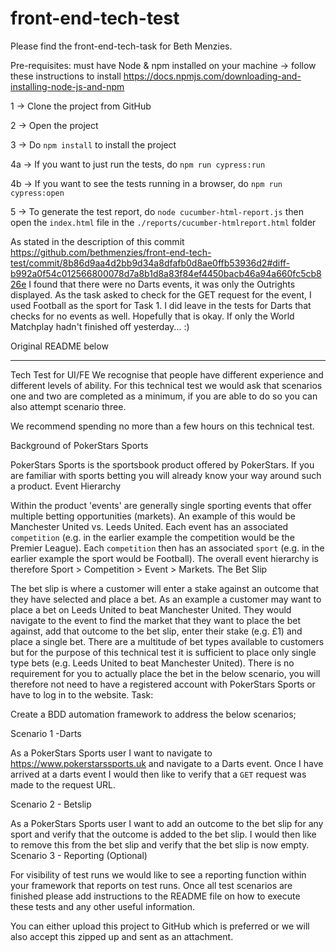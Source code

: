 # front-end-tech-test

Please find the front-end-tech-task for Beth Menzies. 

Pre-requisites: must have Node & npm installed on your machine -> follow these instructions to install https://docs.npmjs.com/downloading-and-installing-node-js-and-npm

1 -> Clone the project from GitHub

2 -> Open the project

3 -> Do `npm install` to install the project

4a -> If you want to just run the tests, do `npm run cypress:run`

4b -> If you want to see the tests running in a browser, do `npm run cypress:open`

5 -> To generate the test report, do `node cucumber-html-report.js` then open the `index.html` file in the `./reports/cucumber-htmlreport.html` folder

As stated in the description of this commit https://github.com/bethmenzies/front-end-tech-test/commit/8b86d9aa4d2bb9d34a8dfafb0d8ae0ffb53936d2#diff-b992a0f54c012566800078d7a8b1d8a83f84ef4450bacb46a94a660fc5cb826e I found that there were no Darts events, it was only the Outrights displayed. As the task asked to check for the GET request for the event, I used Football as the sport for Task 1. I did leave in the tests for Darts that checks for no events as well. Hopefully that is okay. If only the World Matchplay hadn't finished off yesterday... :) 

Original README below

***


Tech Test for UI/FE
We recognise that people have different experience and different levels of ability. For this technical test we would ask that scenarios one and two are completed as a minimum, if you are able to do so you can also attempt scenario three.

We recommend spending no more than a few hours on this technical test.

Background of PokerStars Sports

PokerStars Sports is the sportsbook product offered by PokerStars. If you are familiar with sports betting you will already know your way around such a product.
Event Hierarchy

Within the product 'events' are generally single sporting events that offer multiple betting opportunities (markets). An example of this would be Manchester United vs. Leeds United. Each event has an associated `competition` (e.g. in the earlier example the competition would be the Premier League). Each `competition` then has an associated `sport` (e.g. in the earlier example the sport would be Football). The overall event hierarchy is therefore Sport > Competition > Event > Markets.
The Bet Slip

The bet slip is where a customer will enter a stake against an outcome that they have selected and place a bet. As an example a customer may want to place a bet on Leeds United to beat Manchester United. They would navigate to the event to find the market that they want to place the bet against, add that outcome to the bet slip, enter their stake (e.g. £1) and place a single bet.
There are a multitude of bet types available to customers but for the purpose of this technical test it is sufficient to place only single type bets (e.g. Leeds United to beat Manchester United).
There is no requirement for you to actually place the bet in the below scenario, you will therefore not need to have a registered account with PokerStars Sports or have to log in to the website.
Task:

Create a BDD automation framework to address the below scenarios;

Scenario 1 -Darts

As a PokerStars Sports user I want to navigate to https://www.pokerstarssports.uk and navigate to a Darts event. Once I have arrived at a darts event I would then like to verify that a `GET` request was made to the request URL.

Scenario 2 - Betslip

As a PokerStars Sports user I want to add an outcome to the bet slip for any sport and verify that the outcome is added to the bet slip. I would then like to remove this from the bet slip and verify that the bet slip is now empty.
Scenario 3 - Reporting (Optional)

For visibility of test runs we would like to see a reporting function within your framework that reports on test runs.
Once all test scenarios are finished please add instructions to the README file on how to execute these tests and any other useful information.

You can either upload this project to GitHub which is preferred or we will also accept this zipped up and sent as an attachment.

